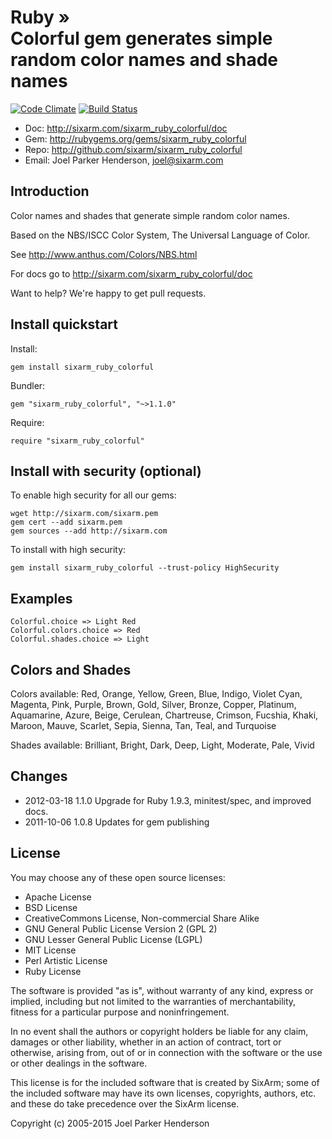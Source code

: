 # Ruby » <br> Colorful gem generates simple random color names and shade names

[![Code Climate](https://codeclimate.com/github/SixArm/sixarm_ruby_colorful.png)](https://codeclimate.com/github/SixArm/sixarm_ruby_colorful)
[![Build Status](https://travis-ci.org/SixArm/sixarm_ruby_colorful.png)](https://travis-ci.org/SixArm/sixarm_ruby_colorful)

* Doc: <http://sixarm.com/sixarm_ruby_colorful/doc>
* Gem: <http://rubygems.org/gems/sixarm_ruby_colorful>
* Repo: <http://github.com/sixarm/sixarm_ruby_colorful>
* Email: Joel Parker Henderson, <joel@sixarm.com>


## Introduction

Color names and shades that generate simple random color names.

Based on the NBS/ISCC Color System, The Universal Language of Color.

See http://www.anthus.com/Colors/NBS.html

For docs go to <http://sixarm.com/sixarm_ruby_colorful/doc>

Want to help? We're happy to get pull requests.


## Install quickstart

Install:

    gem install sixarm_ruby_colorful

Bundler:

    gem "sixarm_ruby_colorful", "~>1.1.0"

Require:

    require "sixarm_ruby_colorful"


## Install with security (optional)

To enable high security for all our gems:

    wget http://sixarm.com/sixarm.pem
    gem cert --add sixarm.pem
    gem sources --add http://sixarm.com

To install with high security:

    gem install sixarm_ruby_colorful --trust-policy HighSecurity


## Examples

    Colorful.choice => Light Red
    Colorful.colors.choice => Red
    Colorful.shades.choice => Light


## Colors and Shades

Colors available:
  Red, Orange, Yellow, Green, Blue, Indigo, Violet
  Cyan, Magenta, Pink, Purple, Brown,
  Gold, Silver, Bronze, Copper, Platinum,
  Aquamarine, Azure, Beige, Cerulean,
  Chartreuse, Crimson, Fucshia, Khaki,
  Maroon, Mauve, Scarlet, Sepia,
  Sienna, Tan, Teal,  and Turquoise

Shades available:
  Brilliant, Bright, Dark, Deep, Light,
  Moderate, Pale, Vivid


## Changes

* 2012-03-18 1.1.0 Upgrade for Ruby 1.9.3, minitest/spec, and improved docs.
* 2011-10-06 1.0.8 Updates for gem publishing


## License

You may choose any of these open source licenses:

  * Apache License
  * BSD License
  * CreativeCommons License, Non-commercial Share Alike
  * GNU General Public License Version 2 (GPL 2)
  * GNU Lesser General Public License (LGPL)
  * MIT License
  * Perl Artistic License
  * Ruby License

The software is provided "as is", without warranty of any kind,
express or implied, including but not limited to the warranties of
merchantability, fitness for a particular purpose and noninfringement.

In no event shall the authors or copyright holders be liable for any
claim, damages or other liability, whether in an action of contract,
tort or otherwise, arising from, out of or in connection with the
software or the use or other dealings in the software.

This license is for the included software that is created by SixArm;
some of the included software may have its own licenses, copyrights,
authors, etc. and these do take precedence over the SixArm license.

Copyright (c) 2005-2015 Joel Parker Henderson
